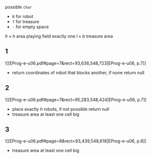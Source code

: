 
possible `char`
- `R` for robot
- `T` for treasure
- `-` for empty space

$h \times h$ area playing field
exactly one $l \times b$ treasure area

## 1
![[EProg-e-u06.pdf#page=7&rect=93,636,548,723|EProg-e-u06, p.7]]

- return coordinates of robot that blocks another, if none return null


## 2
![[EProg-e-u06.pdf#page=7&rect=95,283,548,424|EProg-e-u06, p.7]]

- place exactly $h$ robots, if not possible return null
- treasure area at least one cell big

## 3
![[EProg-e-u06.pdf#page=8&rect=93,439,548,618|EProg-e-u06, p.8]]

- treasure area at least one cell big